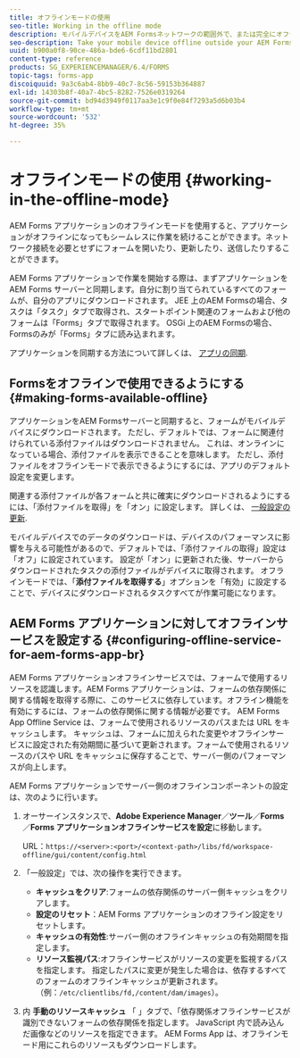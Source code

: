 ```yaml
---
title: オフラインモードの使用
seo-title: Working in the offline mode
description: モバイルデバイスをAEM Formsネットワークの範囲外で、または完全にオフラインモードで使用して、AEM Formsアプリで作業します。
seo-description: Take your mobile device offline outside your AEM Forms network range or in a completely offline mode and work on the AEM Forms app
uuid: b900a0f8-90ce-486a-bde6-6cdf11bd2801
content-type: reference
products: SG_EXPERIENCEMANAGER/6.4/FORMS
topic-tags: forms-app
discoiquuid: 9a3c6ab4-8bb9-40c7-8c56-59153b364887
exl-id: 14303b8f-40a7-4bc5-8282-7526e0319264
source-git-commit: bd94d3949f0117aa3e1c9f0e84f7293a5d6b03b4
workflow-type: tm+mt
source-wordcount: '532'
ht-degree: 35%

---
```


# オフラインモードの使用 {#working-in-the-offline-mode}

AEM Forms アプリケーションのオフラインモードを使用すると、アプリケーションがオフラインになってもシームレスに作業を続けることができます。ネットワーク接続を必要とせずにフォームを開いたり、更新したり、送信したりすることができます。

AEM Forms アプリケーションで作業を開始する際は、まずアプリケーションを AEM Forms サーバーと同期します。自分に割り当てられているすべてのフォームが、自分のアプリにダウンロードされます。 JEE 上のAEM Formsの場合、タスクは「タスク」タブで取得され、スタートポイント関連のフォームおよび他のフォームは「Forms」タブで取得されます。 OSGi 上のAEM Formsの場合、Formsのみが「Forms」タブに読み込まれます。

アプリケーションを同期する方法について詳しくは、 [アプリの同期](/help/forms/using/sync-app.md).

## Formsをオフラインで使用できるようにする {#making-forms-available-offline}

アプリケーションをAEM Formsサーバーと同期すると、フォームがモバイルデバイスにダウンロードされます。 ただし、デフォルトでは、フォームに関連付けられている添付ファイルはダウンロードされません。 これは、オンラインになっている場合、添付ファイルを表示できることを意味します。 ただし、添付ファイルをオフラインモードで表示できるようにするには、アプリのデフォルト設定を変更します。

関連する添付ファイルが各フォームと共に確実にダウンロードされるようにするには、「添付ファイルを取得」を「オン」に設定します。 詳しくは、 [一般設定の更新](/help/forms/using/update-general-settings.md).

モバイルデバイスでのデータのダウンロードは、デバイスのパフォーマンスに影響を与える可能性があるので、デフォルトでは、「添付ファイルの取得」設定は「オフ」に設定されています。 設定が「オン」に更新された後、サーバーからダウンロードされたタスクの添付ファイルがデバイスに取得されます。 オフラインモードでは、「**添付ファイルを取得する**」オプションを「有効」に設定することで、デバイスにダウンロードされるタスクすべてが作業可能になります。

## AEM Forms アプリケーションに対してオフラインサービスを設定する {#configuring-offline-service-for-aem-forms-app-br}

AEM Forms アプリケーションオフラインサービスでは、フォームで使用するリソースを認識します。AEM Forms アプリケーションは、フォームの依存関係に関する情報を取得する際に、このサービスに依存しています。オフライン機能を有効にするには、フォームの依存関係に関する情報が必要です。 AEM Forms App Offline Service は、フォームで使用されるリソースのパスまたは URL をキャッシュします。 キャッシュは、フォームに加えられた変更やオフラインサービスに設定された有効期間に基づいて更新されます。フォームで使用されるリソースのパスや URL をキャッシュに保存することで、サーバー側のパフォーマンスが向上します。

AEM Forms アプリケーションでサーバー側のオフラインコンポーネントの設定は、次のように行います。

1. オーサーインスタンスで、**Adobe Experience Manager**／**ツール**／**Forms**／**Forms アプリケーションオフラインサービスを設定**&#x200B;に移動します。

   URL：`https://<server>:<port>/<context-path>/libs/fd/workspace-offline/gui/content/config.html`

1. 「一般設定」では、次の操作を実行できます。

   * **キャッシュをクリア**:フォームの依存関係のサーバー側キャッシュをクリアします。
   * **設定のリセット**：AEM Forms アプリケーションのオフライン設定をリセットします。
   * **キャッシュの有効性**:サーバー側のオフラインキャッシュの有効期間を指定します。
   * **リソース監視パス**:オフラインサービスがリソースの変更を監視するパスを指定します。 指定したパスに変更が発生した場合は、依存するすべてのフォームのオフラインキャッシュが更新されます。 （例：`/etc/clientlibs/fd,/content/dam/images`）。

1. 内 **手動のリソースキャッシュ** 「 」タブで、「依存関係オフラインサービスが識別できないフォームの依存関係を指定します。 JavaScript 内で読み込んだ画像などのリソースを指定できます。 AEM Forms App は、オフラインモード用にこれらのリソースもダウンロードします。
